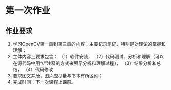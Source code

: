 # 第一次作业

## 作业要求

1. 学习OpenCV第一章到第三章的内容：主要记录笔记，特别是对理论的掌握和理解；
2. 主体内容上要求包含：
   （1）软件安装，
   （2）代码测试、分析和理解（可以在源代码中用“//”注释的方式来展示分析和理解过程），
   （3）结果分析和总结，
   （4）代码修改
3. 要求图文并茂，图片应尽量与书本有所区别；
4. 完成时间：下一次课程上课前。
